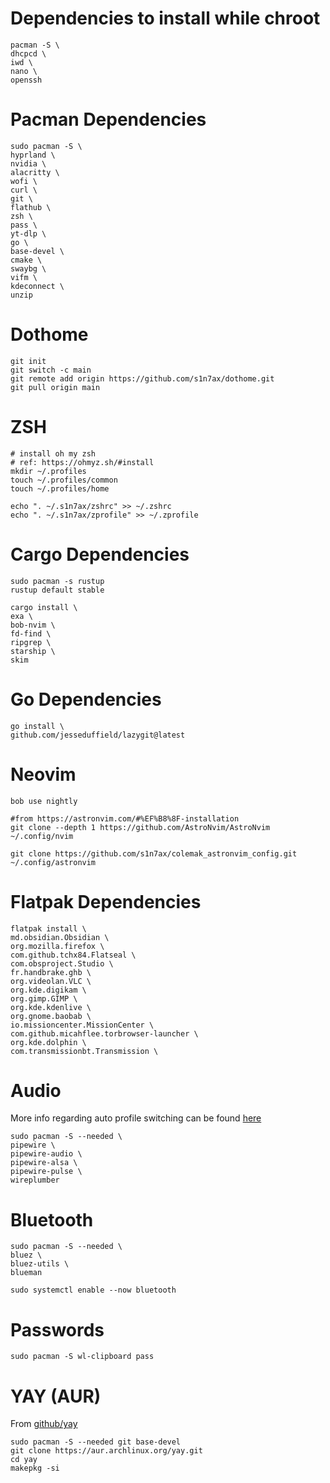# Dependencies to install while chroot

```shell
pacman -S \
dhcpcd \
iwd \
nano \
openssh
```

# Pacman Dependencies

```shell
sudo pacman -S \
hyprland \
nvidia \
alacritty \
wofi \
curl \
git \
flathub \
zsh \
pass \
yt-dlp \
go \
base-devel \
cmake \
swaybg \
vifm \
kdeconnect \
unzip
```

# Dothome

```shell
git init
git switch -c main
git remote add origin https://github.com/s1n7ax/dothome.git
git pull origin main
```

# ZSH

```shell
# install oh my zsh
# ref: https://ohmyz.sh/#install
mkdir ~/.profiles
touch ~/.profiles/common
touch ~/.profiles/home

echo ". ~/.s1n7ax/zshrc" >> ~/.zshrc
echo ". ~/.s1n7ax/zprofile" >> ~/.zprofile
```

# Cargo Dependencies

```shell
sudo pacman -s rustup
rustup default stable

cargo install \
exa \
bob-nvim \
fd-find \
ripgrep \
starship \
skim
```

# Go Dependencies

```shell
go install \
github.com/jesseduffield/lazygit@latest
```

# Neovim

```shell
bob use nightly

#from https://astronvim.com/#%EF%B8%8F-installation
git clone --depth 1 https://github.com/AstroNvim/AstroNvim ~/.config/nvim

git clone https://github.com/s1n7ax/colemak_astronvim_config.git ~/.config/astronvim
```

# Flatpak Dependencies

```shell
flatpak install \
md.obsidian.Obsidian \
org.mozilla.firefox \
com.github.tchx84.Flatseal \
com.obsproject.Studio \
fr.handbrake.ghb \
org.videolan.VLC \
org.kde.digikam \
org.gimp.GIMP \
org.kde.kdenlive \
org.gnome.baobab \
io.missioncenter.MissionCenter \
com.github.micahflee.torbrowser-launcher \
org.kde.dolphin \
com.transmissionbt.Transmission \

```

# Audio

More info regarding auto profile switching can be found [here](https://wiki.archlinux.org/title/PipeWire)

```shell
sudo pacman -S --needed \
pipewire \
pipewire-audio \
pipewire-alsa \
pipewire-pulse \
wireplumber
```

# Bluetooth

```shell
sudo pacman -S --needed \
bluez \
bluez-utils \
blueman
```

```shell
sudo systemctl enable --now bluetooth
```

# Passwords

```shell
sudo pacman -S wl-clipboard pass
```

# YAY (AUR)

From [github/yay](https://github.com/Jguer/yay#source)

```shell
sudo pacman -S --needed git base-devel
git clone https://aur.archlinux.org/yay.git
cd yay
makepkg -si
```